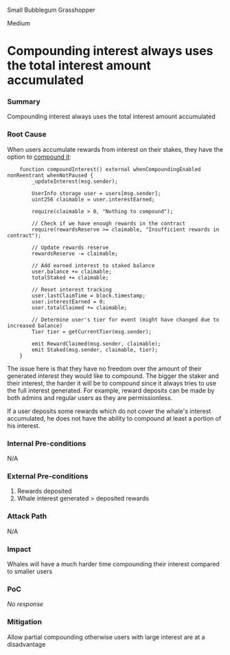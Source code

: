 Small Bubblegum Grasshopper

Medium

# Compounding interest always uses the total interest amount accumulated

### Summary

Compounding interest always uses the total interest amount accumulated

### Root Cause

When users accumulate rewards from interest on their stakes, they have the option to [compound it](https://github.com/sherlock-audit/2025-05-layeredge/blob/708c5b5345ed50cd0bde7b0a8a548c8936639683/edgen-staking/src/stake/LayerEdgeStaking.sol#L213-L241):

```solidity
    function compoundInterest() external whenCompoundingEnabled nonReentrant whenNotPaused {
        _updateInterest(msg.sender);

        UserInfo storage user = users[msg.sender];
        uint256 claimable = user.interestEarned;

        require(claimable > 0, "Nothing to compound");

        // Check if we have enough rewards in the contract
        require(rewardsReserve >= claimable, "Insufficient rewards in contract");

        // Update rewards reserve
        rewardsReserve -= claimable;

        // Add earned interest to staked balance
        user.balance += claimable;
        totalStaked += claimable;

        // Reset interest tracking
        user.lastClaimTime = block.timestamp;
        user.interestEarned = 0;
        user.totalClaimed += claimable;

        // Determine user's tier for event (might have changed due to increased balance)
        Tier tier = getCurrentTier(msg.sender);

        emit RewardClaimed(msg.sender, claimable);
        emit Staked(msg.sender, claimable, tier);
    }
```

The issue here is that they have no freedom over the amount of their generated interest they would like to compound. The bigger the staker and their interest, the harder it will be to compound since it always tries to use the full interest generated. For example, reward deposits can be made by both admins and regular users as they are permissionless.

If a user deposits some rewards which do not cover the whale's interest accumulated, he does not have the ability to compound at least a portion of his interest.

### Internal Pre-conditions

N/A

### External Pre-conditions

1. Rewards deposited
1. Whale interest generated > deposited rewards 

### Attack Path

N/A

### Impact

Whales will have a much harder time compounding their interest compared to smaller users

### PoC

_No response_

### Mitigation

Allow partial compounding otherwise users with large interest are at a disadvantage